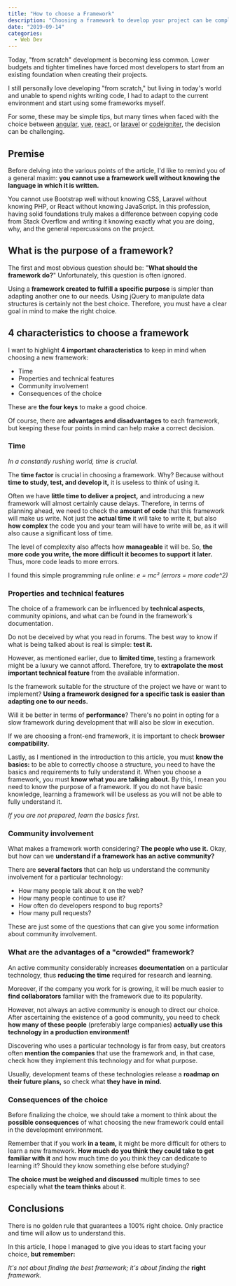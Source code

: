 ```yaml
---
title: "How to choose a Framework"
description: "Choosing a framework to develop your project can be complex in the vast world of possibilities for web development."
date: "2019-09-14"
categories:
  - Web Dev
---
```


Today, "from scratch" development is becoming less common. Lower budgets and tighter timelines have forced most developers to start from an existing foundation when creating their projects.

I still personally love developing "from scratch," but living in today's world and unable to spend nights writing code, I had to adapt to the current environment and start using some frameworks myself.

For some, these may be simple tips, but many times when faced with the choice between [angular](https://angular.io/), [vue](https://vuejs.org/), [react](https://reactjs.org/), or [laravel](https://laravel.com/) or [codeigniter](https://codeigniter.com/), the decision can be challenging.

## Premise

Before delving into the various points of the article, I'd like to remind you of a general maxim: **you cannot use a framework well without knowing the language in which it is written.**

You cannot use Bootstrap well without knowing CSS, Laravel without knowing PHP, or React without knowing JavaScript. In this profession, having solid foundations truly makes a difference between copying code from Stack Overflow and writing it knowing exactly what you are doing, why, and the general repercussions on the project.

## What is the purpose of a framework?

The first and most obvious question should be: "**What should the framework do?**" Unfortunately, this question is often ignored.

Using a **framework created to fulfill a specific purpose** is simpler than adapting another one to our needs. Using jQuery to manipulate data structures is certainly not the best choice. Therefore, you must have a clear goal in mind to make the right choice.

## 4 characteristics to choose a framework

I want to highlight **4 important characteristics** to keep in mind when choosing a new framework:

- Time
- Properties and technical features
- Community involvement
- Consequences of the choice

These are **the four keys** to make a good choice.

Of course, there are **advantages and disadvantages** to each framework, but keeping these four points in mind can help make a correct decision.

### Time

_In a constantly rushing world, time is crucial._

The **time factor** is crucial in choosing a framework. Why? Because without **time to study, test, and develop it,** it is useless to think of using it.

Often we have **little time to deliver a project,** and introducing a new framework will almost certainly cause delays. Therefore, in terms of planning ahead, we need to check the **amount of code** that this framework will make us write. Not just the **actual time** it will take to write it, but also **how complex** the code you and your team will have to write will be, as it will also cause a significant loss of time.

The level of complexity also affects how **manageable** it will be. So, **the more code you write, the more difficult it becomes to support it later.** Thus, more code leads to more errors.

I found this simple programming rule online: _e = mc² (errors = more code^2)_

### Properties and technical features

The choice of a framework can be influenced by **technical aspects**, community opinions, and what can be found in the framework's documentation.

Do not be deceived by what you read in forums. The best way to know if what is being talked about is real is simple: **test it.**

However, as mentioned earlier, due to **limited time**, testing a framework might be a luxury we cannot afford. Therefore, try to **extrapolate the most important technical feature** from the available information.

Is the framework suitable for the structure of the project we have or want to implement? **Using a framework designed for a specific task is easier than adapting one to our needs.**

Will it be better in terms of **performance**? There's no point in opting for a slow framework during development that will also be slow in execution.

If we are choosing a front-end framework, it is important to check **browser compatibility.**

Lastly, as I mentioned in the introduction to this article, you must **know the basics:** to be able to correctly choose a structure, you need to have the basics and requirements to fully understand it. When you choose a framework, you must **know what you are talking about.** By this, I mean you need to know the purpose of a framework. If you do not have basic knowledge, learning a framework will be useless as you will not be able to fully understand it.

_If you are not prepared, learn the basics first._

### Community involvement

What makes a framework worth considering? **The people who use it.** Okay, but how can we **understand if a framework has an active community?**

There are **several factors** that can help us understand the community involvement for a particular technology:

- How many people talk about it on the web?
- How many people continue to use it?
- How often do developers respond to bug reports?
- How many pull requests?

These are just some of the questions that can give you some information about community involvement.

### What are the advantages of a "crowded" framework?

An active community considerably increases **documentation** on a particular technology, thus **reducing the time** required for research and learning.

Moreover, if the company you work for is growing, it will be much easier to **find collaborators** familiar with the framework due to its popularity.

However, not always an active community is enough to direct our choice. After ascertaining the existence of a good community, you need to check **how many of these people** (preferably large companies) **actually use this technology in a production environment!**

Discovering who uses a particular technology is far from easy, but creators often **mention the companies** that use the framework and, in that case, check how they implement this technology and for what purpose.

Usually, development teams of these technologies release a **roadmap on their future plans,** so check what **they have in mind.**

### Consequences of the choice

Before finalizing the choice, we should take a moment to think about the **possible consequences** of what choosing the new framework could entail in the development environment.

Remember that if you work **in a team,** it might be more difficult for others to learn a new framework. **How much do you think they could take to get familiar with it** and how much time do you think they can dedicate to learning it? Should they know something else before studying?

**The choice must be weighed and discussed** multiple times to see especially what **the team thinks** about it.

## Conclusions

There is no golden rule that guarantees a 100% right choice. Only practice and time will allow us to understand this.

In this article, I hope I managed to give you ideas to start facing your choice, **but remember:**

_It's not about finding the best framework; it's about finding the_ **right** _framework._
